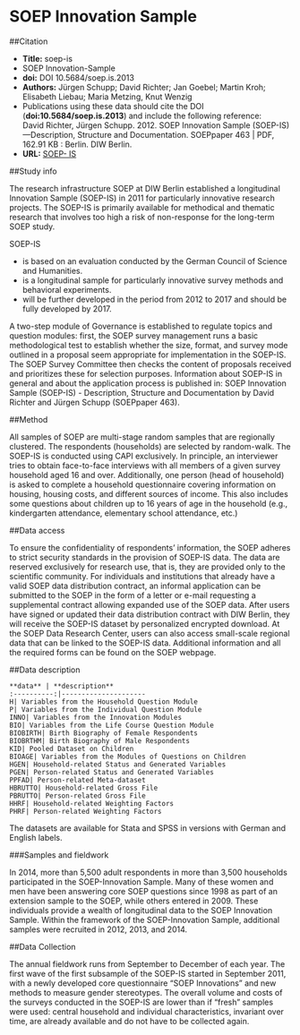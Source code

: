 ---
---

# SOEP Innovation Sample

##Citation

* **Title:** soep-is
* SOEP Innovation-Sample
* **doi:** DOI 10.5684/soep.is.2013
* **Authors:** Jürgen Schupp; David Richter; Jan Goebel; Martin Kroh; Elisabeth Liebau; Maria Metzing, 
               Knut Wenzig
* Publications using these data should cite the DOI (**doi:10.5684/soep.is.2013**) and include the following reference:    
David Richter, Jürgen Schupp. 2012. SOEP Innovation Sample (SOEP-IS)—Description, Structure and Documentation. SOEPpaper 463 | PDF, 162.91 KB : Berlin. DIW Berlin.
* **URL:** [SOEP- IS](http://diw.de/en/diw_01.c.504216.en/release_2013.html)

##Study info

The research infrastructure SOEP at DIW Berlin established a longitudinal Innovation Sample (SOEP-IS) in 2011
for particularly innovative research projects. The SOEP-IS is primarily available for methodical and thematic research that involves too high a risk of non-response for the long-term SOEP study.

SOEP-IS
* is based on an evaluation conducted by the German Council of Science and Humanities.
* is a longitudinal sample for particularly innovative survey methods and behavioral experiments.
* will be further developed in the period from 2012 to 2017 and should be fully developed by 2017.

A two-step module of Governance is established to regulate topics and question modules: first, the SOEP survey
management runs a basic methodological test to establish whether the size, format, and survey mode outlined in
a proposal seem appropriate for implementation in the SOEP-IS. The SOEP Survey Committee then checks the
content of proposals received and prioritizes these for selection purposes.
Information about SOEP-IS in general and about the application process is published in: SOEP Innovation Sample
(SOEP-IS) - Description, Structure and Documentation by David Richter and Jürgen Schupp (SOEPpaper 463).

##Method

All samples of SOEP are multi-stage random samples that are regionally clustered. The respondents (households) are selected by random-walk.
The SOEP-IS is conducted using CAPI exclusively. In principle, an interviewer tries to obtain face-to-face interviews with all members of a given survey household aged 16 and over. Additionally, one person (head of household) is asked to complete a household questionnaire covering information on housing, housing costs, and different sources of income. This also includes some questions about children up to 16 years of age in the household (e.g., kindergarten attendance, elementary school attendance, etc.)

##Data access

To ensure the confidentiality of respondents’ information, the SOEP adheres to strict security standards in the provision of SOEP-IS data. The data are reserved exclusively for research use, that is, they are provided only to the scientific community. For individuals and institutions that already have a valid SOEP data distribution contract, an informal application can be submitted to the SOEP in the form of a letter or e-mail requesting a supplemental contract allowing expanded use of the SOEP data.
After users have signed or updated their data distribution contract with DIW Berlin, they will receive the SOEP-IS dataset by personalized encrypted download. At the SOEP Data Research Center, users can also access small-scale regional data that can be linked to the SOEP-IS data.
Additional information and all the required forms can be found on the SOEP webpage.

##Data description

    **data** | **description**
    :----------:|---------------------
    H| Variables from the Household Question Module
    P| Variables from the Individual Question Module
    INNO| Variables from the Innovation Modules
    BIO| Variables from the Life Course Question Module
    BIOBIRTH| Birth Biography of Female Respondents
    BIOBRTHM| Birth Biography of Male Respondents
    KID| Pooled Dataset on Children
    BIOAGE| Variables from the Modules of Questions on Children
    HGEN| Household-related Status and Generated Variables
    PGEN| Person-related Status and Generated Variables
    PPFAD| Person-related Meta-dataset
    HBRUTTO| Household-related Gross File
    PBRUTTO| Person-related Gross File
    HHRF| Household-related Weighting Factors
    PHRF| Person-related Weighting Factors

The datasets are available for Stata and SPSS in versions with German and English labels.

###Samples and fieldwork

In 2014, more than 5,500 adult respondents in more than 3,500 households participated in the SOEP-Innovation Sample. Many of these women and men have been answering core SOEP questions since 1998 as part of an extension
sample to the SOEP, while others entered in 2009. These individuals provide a wealth of longitudinal data to the SOEP Innovation Sample. Within the framework of the SOEP-Innovation Sample, additional samples were recruited in 2012, 2013, and 2014.

##Data Collection

The annual fieldwork runs from September to December of each year. The first wave of the first subsample of the
SOEP-IS started in September 2011, with a newly developed core questionnaire “SOEP Innovations” and new
methods to measure gender stereotypes.
The overall volume and costs of the surveys conducted in the SOEP-IS are lower than if “fresh” samples were used: central household and individual characteristics, invariant over time, are already available and do not have to be collected again.